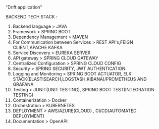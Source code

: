 "Drift application"

BACKEND TECH STACK :
  1. Backend language                      >  JAVA
  2. Framework                             >  SPRING BOOT
  3. Dependency Management                 >  MAVEN
  4. For Communication between Services    >  REST API's,FEIGN CLIENT,APACHE KAFKA
  5. Service Discovery                     > EUREKA SERVER
  6. API gateway                           > SPRING CLOUD GATEWAY
  7. Centralized Configuration             >  SPRING CLOUD CONFIG
  8. Security                              >  SPRING SECURITY, JWT AUTHENTICATION
  9. Logging and Monitoring                >  SPRING BOOT ACTUATOR, ELK STACK(ELASTISEARCH,LOGSTASH,KIBANA)/PROMETHEUS AND GRAFANA
  10. Testing                              > JUNIT(UNIT TESTING), SPRING BOOT TEST(INTEGRATION TESTING)
  11. Containerization                     > Docker
  12. Orchestration                        > KUBERNETES
  13. DEPLOYMENT                           > AWS/AZURE(CLOUD) , CI/CD(AUTOMATED DEPLOYMENT)
  14. Documentation                        > OpenAPI
